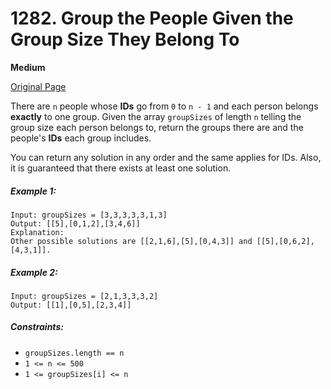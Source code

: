 # 1282. Group the People Given the Group Size They Belong To

**Medium**

[Original Page](https://leetcode.com/problems/group-the-people-given-the-group-size-they-belong-to/)

There are `n` people whose __IDs__ go from `0` to `n - 1` and each person belongs __exactly__ to one group. Given the array `groupSizes` of length `n` telling the group size each person belongs to, return the groups there are and the people's __IDs__ each group includes.

You can return any solution in any order and the same applies for IDs. Also, it is guaranteed that there exists at least one solution. 

##### Example 1:
```
Input: groupSizes = [3,3,3,3,3,1,3]
Output: [[5],[0,1,2],[3,4,6]]
Explanation: 
Other possible solutions are [[2,1,6],[5],[0,4,3]] and [[5],[0,6,2],[4,3,1]].
```

##### Example 2:
```
Input: groupSizes = [2,1,3,3,3,2]
Output: [[1],[0,5],[2,3,4]]
```

##### Constraints:
- `groupSizes.length == n`
- `1 <= n <= 500`
- `1 <= groupSizes[i] <= n`
